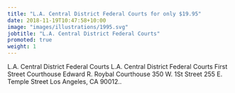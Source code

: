 ```yaml
---
title: "L.A. Central District Federal Courts for only $19.95"
date: 2018-11-19T10:47:58+10:00
image: "images/illustrations/1995.svg"
jobtitle: "L.A. Central District Federal Courts"
promoted: true
weight: 1
---
```


L.A. Central District Federal Courts
L.A. Central District Federal Courts First Street Courthouse Edward R. Roybal Courthouse 350 W. 1St Street 255 E. Temple Street Los Angeles, CA 90012..
